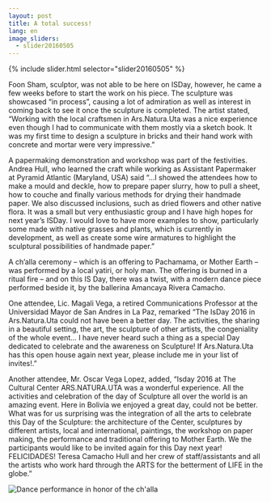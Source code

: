 ```yaml
---
layout: post
title: A total success!
lang: en
image_sliders:
  - slider20160505
---
```


{% include slider.html selector="slider20160505" %}

Foon Sham, sculptor, was not able to be here on ISDay, however, he came a few weeks before to start the work on his piece. The sculpture was showcased “in process”, causing a lot of admiration as well as interest in coming back to see it once the sculpture is completed. The artist stated, “Working with the local craftsmen in Ars.Natura.Uta was a nice experience even though I had to communicate with them mostly via a sketch book. It was my first time to design a sculpture in bricks and their hand work with concrete and mortar were very impressive.”

A papermaking demonstration and workshop was part of the festivities. Andrea Hull, who learned the craft while working as Assistant Papermaker at Pyramid Atlantic (Maryland, USA) said “…I showed the attendees how to make a mould and deckle, how to prepare paper slurry, how to pull a sheet, how to couche and finally various methods for drying their handmade paper. We also discussed inclusions, such as dried flowers and other native flora. It was a small but very enthusiastic group and I have high hopes for next year’s ISDay. I would love to have more examples to show, particularly some made with native grasses and plants, which is currently in development, as well as create some wire armatures to highlight the sculptural possibilities of handmade paper.”

A ch’alla ceremony – which is an offering to Pachamama, or Mother Earth – was performed by a local yatiri, or holy man. The offering is burned in a ritual fire – and on this IS Day, there was a twist, with a modern dance piece performed beside it, by the ballerina Amancaya Rivera Camacho.

One attendee, Lic. Magali Vega, a retired Communications Professor at the Universidad Mayor de San Andres in La Paz, remarked “The IsDay 2016 in Ars.Natura.Uta could not have been a better day. The activities, the sharing in a beautiful setting, the art, the sculpture of other artists, the congeniality of the whole event… I have never heard such a thing as a special Day dedicated to celebrate and the awareness on Sculpture! If Ars.Natura.Uta has this open house again next year, please include me in your list of invites!.”

Another attendee, Mr. Oscar Vega Lopez, added, “Isday 2016 at The Cultural Center ARS.NATURA.UTA was a wonderful experience. All the activities and celebration of the day of Sculpture all over the world is an amazing event. Here in Bolivia we enjoyed a great day, could not be better. What was for us surprising was the integration of all the arts to celebrate this Day of the Sculpture: the architecture of the Center, sculptures by different artists, local and international, paintings, the workshop on paper making, the performance and traditional offering to Mother Earth. We the participants would like to be invited again for this Day next year! FELICIDADES! Teresa Camacho Hull and her crew of staff/assistants and all the artists who work hard through the ARTS for the betterment of LIFE in the globe.”

![Dance performance in honor of the ch'alla]({{site_url}}/images/20160505_15.jpg)